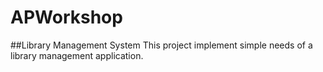# APWorkshop
##Library Management System
This project implement simple needs of a library management application.
